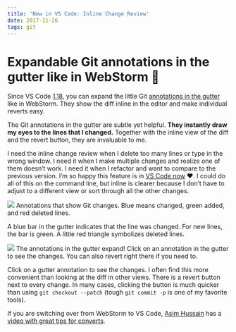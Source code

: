 ```yaml
---
title: 'New in VS Code: Inline Change Review'
date: 2017-11-26
tags: git
---
```

# Expandable Git annotations in the gutter like in WebStorm 🎉

Since VS Code [1.18](https://code.visualstudio.com/updates/v1_18), you can expand the little Git [annotations in the gutter](https://code.visualstudio.com/docs/editor/versioncontrol#_gutter-indicators) like in WebStorm. They show the diff inline in the editor and make individual reverts easy.

The Git annotations in the gutter are subtle yet helpful. **They instantly draw my eyes to the lines that I changed.** Together with the inline view of the diff and the revert button, they are invaluable to me.

I need the inline change review when I delete too many lines or type in the wrong window. I need it when I make multiple changes and realize one of them doesn’t work. I need it when I refactor and want to compare to the previous version. I’m so happy this feature is in [VS Code now](https://code.visualstudio.com/updates/v1_18#_inline-change-review) ❤️. I could do all of this on the command line, but inline is clearer because I don’t have to adjust to a different view or sort through all the other changes.

![](https://cdn-images-1.medium.com/max/1600/1*svHpYnE3CPyZ6HajAXb7QQ.png)
<span class="figcaption_hack">Annotations that show Git changes. Blue means changed, green added, and red deleted lines.</span>

A blue bar in the gutter indicates that the line was changed. For new lines, the bar is green. A little red triangle symbolizes deleted lines.

![](https://cdn-images-1.medium.com/max/1600/1*9ACdd-yopp80ufoNKFrorw.png)
<span class="figcaption_hack">The annotations in the gutter expand! Click on an annotation in the gutter to see the changes. You can also revert right there if you need to.</span>

Click on a gutter annotation to see the changes. I often find this more convenient than looking at the diff in other views. There is a revert button next to every change. In many cases, clicking the button is much quicker than using `git checkout --patch` (tough `git commit -p` is one of my favorite tools).

If you are switching over from WebStorm to VS Code, [Asim Hussain](https://medium.com/@jawache) has a [video with great tips for converts](https://medium.com/@jawache/from-webstorm-to-vs-code-bd01ccc92aaf).

